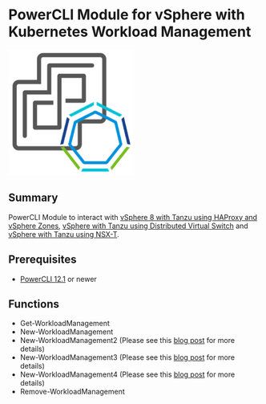 # PowerCLI Module for vSphere with Kubernetes Workload Management

![](vmware-vsphere-with-k8s-icon.png)

## Summary

PowerCLI Module to interact with [vSphere 8 with Tanzu using HAProxy and vSphere Zones](https://williamlam.com/2022/10/automated-enablement-of-vsphere-with-tanzu-using-vsphere-zones-in-vsphere-8.html), [vSphere with Tanzu using Distributed Virtual Switch](https://www.williamlam.com/2020/10/automated-vsphere-with-tanzu-lab-deployment-script.html) and [vSphere with Tanzu using NSX-T](https://blogs.vmware.com/vsphere/2020/03/vsphere-7-kubernetes-tanzu.html).

## Prerequisites
* [PowerCLI 12.1](https://code.vmware.com/web/tool/12.1.0/vmware-powercli) or newer

## Functions

* Get-WorkloadManagement
* New-WorkloadManagement
* New-WorkloadManagement2 (Please see this [blog post](https://www.williamlam.com/2020/10/automating-workl…phere-with-tanzu.html) for more details)
* New-WorkloadManagement3 (Please see this [blog post](https://www.williamlam.com/2021/04/automated-lab-deployment-script-for-vsphere-with-tanzu-using-nsx-advanced-load-balancer-nsx-alb.html) for more details)
* New-WorkloadManagement4 (Please see this [blog post](https://williamlam.com/2022/10/automated-enablement-of-vsphere-with-tanzu-using-vsphere-zones-in-vsphere-8.html) for more details)
* Remove-WorkloadManagement
